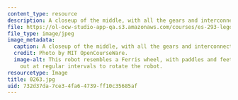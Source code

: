 ```yaml
---
content_type: resource
description: A closeup of the middle, with all the gears and interconnects.
file: https://ol-ocw-studio-app-qa.s3.amazonaws.com/courses/es-293-lego-robotics-spring-2007/732d37da7ce34fa64739ff10c35685af_0263.jpg
file_type: image/jpeg
image_metadata:
  caption: A closeup of the middle, with all the gears and interconnects.
  credit: Photo by MIT OpenCourseWare.
  image-alt: This robot resembles a Ferris wheel, with paddles and feet extending
    out at regular intervals to rotate the robot.
resourcetype: Image
title: 0263.jpg
uid: 732d37da-7ce3-4fa6-4739-ff10c35685af
---
```

